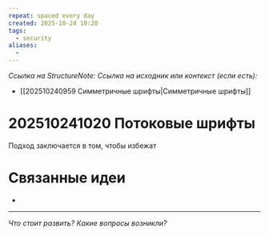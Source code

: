```yaml
---
repeat: spaced every day
created: 2025-10-24 10:20
tags:
  - security
aliases:
  -
---
```

*Ссылка на StructureNote:*
*Ссылка на исходник или контекст (если есть):*
- [[202510240959 Симметричные шрифты|Симметричные шрифты]]

# 202510241020 Потоковые шрифты

Подход заключается в том, чтобы избежат
# Связанные идеи

- 

---

*Что стоит развить? Какие вопросы возникли?*
